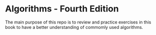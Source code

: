# Algorithms - Fourth Edition

The main purpose of this repo is to review and practice exercises in this book to have a better understanding of commomly used algorithms.

